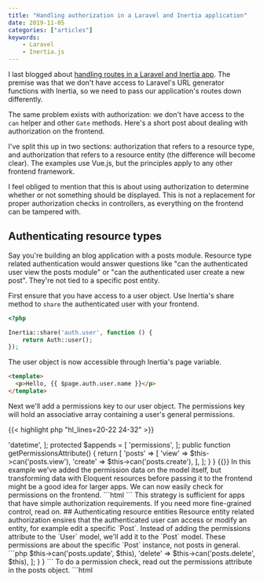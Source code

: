 ```yaml
---
title: "Handling authorization in a Laravel and Inertia application"
date: 2019-11-05
categories: ["articles"]
keywords:
    - Laravel
    - Inertia.js
---
```


I last blogged about [handling routes in a Laravel and Inertia app](http://localhost:1313/handling-routes-in-a-laravel-inertia-application/). The premise was that we don't have access to Laravel's URL generator functions with Inertia, so we need to pass our application's routes down differently.

The same problem exists with authorization: we don't have access to the `can` helper and other `Gate` methods. Here's a short post about dealing with authorization on the frontend.

<!--more-->

I've split this up in two sections: authorization that refers to a resource type, and authorization that refers to a resource entity (the difference will become clear). The examples use Vue.js, but the principles apply to any other frontend framework.

I feel obliged to mention that this is about using authorization to determine whether or not something should be displayed. This is not a replacement for proper authorization checks in controllers, as everything on the frontend can be tampered with.

## Authenticating resource types

Say you're building an blog application with a posts module. Resource type related authentication would answer questions like "can the authenticated user view the posts module" or "can the authenticated user create a new post". They're not tied to a specific post entity.

First ensure that you have access to a user object. Use Inertia's share method to `share` the authenticated user with your frontend.

```php
<?php

Inertia::share('auth.user', function () {
    return Auth::user();
});
```

The user object is now accessible through Inertia's page variable.

```html
<template>
  <p>Hello, {{ $page.auth.user.name }}</p>
</template>
```

Next we'll add a permissions key to our user object. The permissions key will hold an associative array containing a user's general permissions.

{{< highlight php "hl_lines=20-22 24-32" >}}
<?php

namespace App;

use Illuminate\Foundation\Auth\User as Authenticatable;
use Illuminate\Notifications\Notifiable;

class User extends Authenticatable
{
    use Notifiable;

    protected $hidden = [
        'password', 'remember_token',
    ];

    protected $casts = [
        'email_verified_at' => 'datetime',
    ];

    protected $appends = [
        'permissions',
    ];

    public function getPermissionsAttribute()
    {
        return [
            'posts' => [
                'view' => $this->can('posts.view'),
                'create' => $this->can('posts.create'),
            ],
        ];
    }
}
{{</ highlight >}}

In this example we've added the permission data on the model itself, but transforming data with Eloquent resources before passing it to the frontend might be a good idea for larger apps.

We can now easily check for permissions on the frontend.

```html
<template>
  <a
    v-if="$page.auth.user.permissions.posts.create"
    href="/posts/create"
  >
    Create post
  </a>
</template>
```

This strategy is sufficient for apps that have simple authorization requirements. If you need more fine-grained control, read on.

## Authenticating resource entities

Resource entity related authorization ensires that the authenticated user can access or modify an entity, for example edit a specific `Post`.

Instead of adding the permissions attribute to the `User` model, we'll add it to the `Post` model. These permissions are about the specific `Post` instance, not posts in general.

```php
<?php

namespace App;

use Illuminate\Database\Eloquent\Model;

class Post extends Model
{
    protected $appends = [
        'permissions',
    ];

    public function getPermissionsAttribute()
    {
        return [
            'update' => $this->can('posts.update', $this),
            'delete' => $this->can('posts.delete', $this),
        ];
    }
}
```

To do a permission check, read out the permissions attribute in the posts object.

```html
<template>
  <table>
    <tr v-for="post in posts" :key="post.id">
      <td>{{ post.title }}</td>
      <td>
        <a v-if="post.permissions.update" href="…">
          Edit
        </a>
        <a v-if="post.permissions.delete" href="…">
          Delete
        </a>
      </td>
    </tr>
  </table>
</template>

<script>
export default {
  props: ['posts'],
};
```

These authorization approaches turned out to be very similar to URL generation, it's all about transforming data before it hits your view layer.
